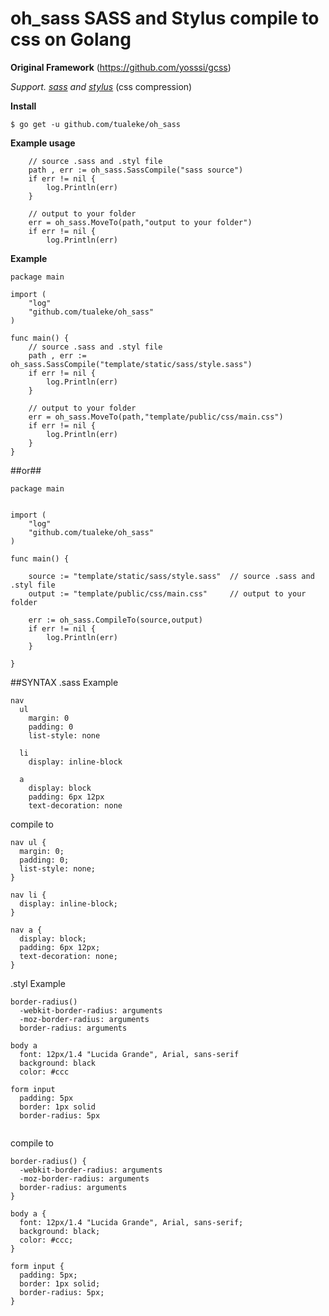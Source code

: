 # oh_sass SASS and Stylus compile to css on Golang

**Original Framework**
(https://github.com/yosssi/gcss)

*Support.*
*[sass](http://sass-lang.com) and [stylus](http://stylus-lang.com)*
(css compression)

**Install**
```
$ go get -u github.com/tualeke/oh_sass
```

**Example usage**
```
	// source .sass and .styl file
	path , err := oh_sass.SassCompile("sass source")
	if err != nil {
		log.Println(err)
	}

	// output to your folder
	err = oh_sass.MoveTo(path,"output to your folder")
	if err != nil {
		log.Println(err)
```
**Example**
```
package main

import (
	"log"
	"github.com/tualeke/oh_sass"
)

func main() {
	// source .sass and .styl file
	path , err := oh_sass.SassCompile("template/static/sass/style.sass")
	if err != nil {
		log.Println(err)
	}

	// output to your folder
	err = oh_sass.MoveTo(path,"template/public/css/main.css")
	if err != nil {
		log.Println(err)
	}
}
```

##or##
```
package main


import (
	"log"
	"github.com/tualeke/oh_sass"
)

func main() {
	
	source := "template/static/sass/style.sass"  // source .sass and .styl file
	output := "template/public/css/main.css"     // output to your folder
	
	err := oh_sass.CompileTo(source,output)
	if err != nil {
		log.Println(err)
	}

}
```

##SYNTAX
.sass Example 
```
nav
  ul
    margin: 0
    padding: 0
    list-style: none

  li
    display: inline-block

  a
    display: block
    padding: 6px 12px
    text-decoration: none

```
compile to
```
nav ul {
  margin: 0;
  padding: 0;
  list-style: none;
}

nav li {
  display: inline-block;
}

nav a {
  display: block;
  padding: 6px 12px;
  text-decoration: none;
}

```

.styl
Example
```
border-radius()
  -webkit-border-radius: arguments
  -moz-border-radius: arguments
  border-radius: arguments

body a
  font: 12px/1.4 "Lucida Grande", Arial, sans-serif
  background: black
  color: #ccc

form input
  padding: 5px
  border: 1px solid
  border-radius: 5px
  
  ```
compile to

```
border-radius() {
  -webkit-border-radius: arguments
  -moz-border-radius: arguments
  border-radius: arguments
}

body a {
  font: 12px/1.4 "Lucida Grande", Arial, sans-serif;
  background: black;
  color: #ccc;
}

form input {
  padding: 5px;
  border: 1px solid;
  border-radius: 5px;
}
```
